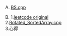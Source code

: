 A.
[BS.cpp](BS.cpp)

B.
   1.[leetcode original](https://leetcode.com/problems/search-in-rotated-sorted-array/description/)\
   2.[Rotated_SortedArray.cpp](rotated_sorted_array.cpp)\
   3.心得
